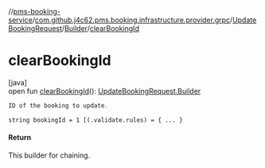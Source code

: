 //[pms-booking-service](../../../../index.md)/[com.github.j4c62.pms.booking.infrastructure.provider.grpc](../../index.md)/[UpdateBookingRequest](../index.md)/[Builder](index.md)/[clearBookingId](clear-booking-id.md)

# clearBookingId

[java]\
open fun [clearBookingId](clear-booking-id.md)(): [UpdateBookingRequest.Builder](index.md)

```kotlin
ID of the booking to update.

```

`string bookingId = 1 [(.validate.rules) = { ... }`

#### Return

This builder for chaining.